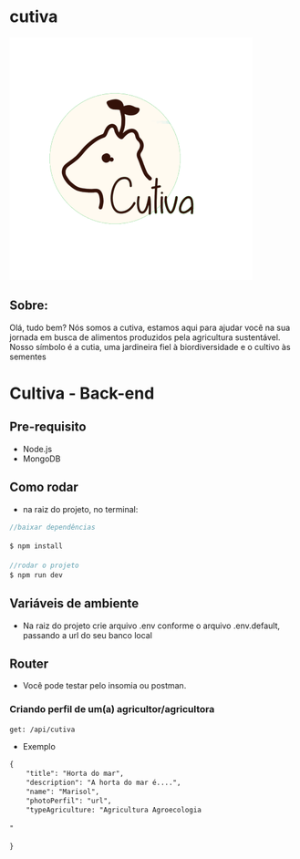 # cutiva

![Logo](logoCutiva.png)
                         
## Sobre:
Olá, tudo bem? Nós somos a cutiva, estamos aqui para ajudar você na sua jornada em busca de alimentos produzidos pela agricultura sustentável. Nosso símbolo é a cutia, uma jardineira fiel à biordiversidade e o cultivo às sementes


# Cultiva - Back-end

## Pre-requisito
- Node.js
- MongoDB

## Como rodar
- na raiz do projeto, no terminal:

```javascript
//baixar dependências

$ npm install

//rodar o projeto
$ npm run dev

```
## Variáveis de ambiente
- Na raiz do projeto crie arquivo .env conforme o arquivo .env.default, passando a url do seu banco local
## Router
- Você pode testar pelo insomia ou postman.

### Criando perfil de um(a) agricultor/agricultora

```
get: /api/cutiva
```

- Exemplo

```
{
    "title": "Horta do mar",
    "description": "A horta do mar é....",
    "name": "Marisol",
    "photoPerfil": "url",
    "typeAgriculture: "Agricultura Agroecologia

"
    
}
 
```